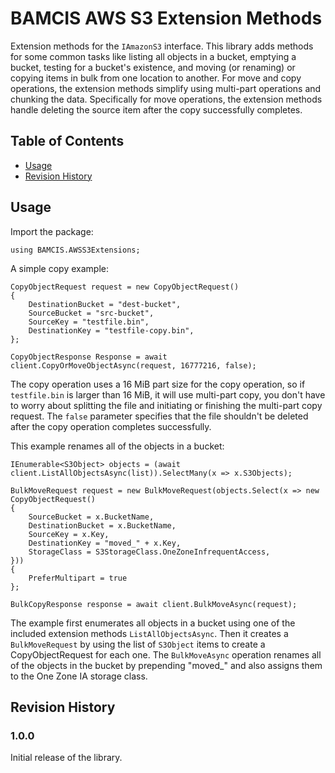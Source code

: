 # BAMCIS AWS S3 Extension Methods

Extension methods for the `IAmazonS3` interface. This library adds methods for some common tasks like listing all objects in a bucket, emptying a bucket, testing for a bucket's existence, and moving (or renaming) or copying items in bulk from one location to another. For move and copy operations, the extension methods simplify using multi-part operations and chunking the data. Specifically for move operations, the extension methods handle deleting the source item after the copy successfully completes.

## Table of Contents
- [Usage](#usage)
- [Revision History](#revision-history)

## Usage

Import the package:

    using BAMCIS.AWSS3Extensions;

A simple copy example:

    CopyObjectRequest request = new CopyObjectRequest()
    {
        DestinationBucket = "dest-bucket",
        SourceBucket = "src-bucket",
        SourceKey = "testfile.bin",
        DestinationKey = "testfile-copy.bin",
    };

    CopyObjectResponse Response = await client.CopyOrMoveObjectAsync(request, 16777216, false);

The copy operation uses a 16 MiB part size for the copy operation, so if `testfile.bin` is larger than 16 MiB, it will use multi-part copy, you don't have to worry about splitting the file and initiating or finishing the multi-part copy request. The `false` parameter specifies that the file shouldn't be deleted after the copy operation completes successfully.


This example renames all of the objects in a bucket:

    IEnumerable<S3Object> objects = (await client.ListAllObjectsAsync(list)).SelectMany(x => x.S3Objects);

    BulkMoveRequest request = new BulkMoveRequest(objects.Select(x => new CopyObjectRequest()
    {
        SourceBucket = x.BucketName,
        DestinationBucket = x.BucketName,
        SourceKey = x.Key,
        DestinationKey = "moved_" + x.Key,
        StorageClass = S3StorageClass.OneZoneInfrequentAccess,
    }))
    {
        PreferMultipart = true
    };

    BulkCopyResponse response = await client.BulkMoveAsync(request);

The example first enumerates all objects in a bucket using one of the included extension methods `ListAllObjectsAsync`. Then it creates a `BulkMoveRequest` by using the list of `S3Object` items to create a CopyObjectRequest for each one. The `BulkMoveAsync` operation renames all of the objects in the bucket by prepending "moved_" and also assigns them to the One Zone IA storage class. 

## Revision History

### 1.0.0
Initial release of the library.

